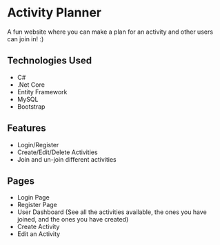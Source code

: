 # Activity Planner
A fun website where you can make a plan for an activity and other users can join in! :)

## Technologies Used
- C#
- .Net Core
- Entity Framework
- MySQL
- Bootstrap

## Features
- Login/Register
- Create/Edit/Delete Activities
- Join and un-join different activities

## Pages
- Login Page
- Register Page
- User Dashboard (See all the activities available, the ones you have joined, and the ones you have created)
- Create Activity
- Edit an Activity
